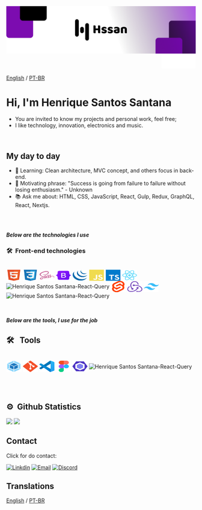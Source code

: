 <img src="./Github - Cover-highlight.png"/>


<div align="right"> 
    <img width="90" src="./logo.svg"/>
</div>

[English](https://github.com/HenriqueSSan/HenriqueSSan) / [PT-BR](https://github.com/HenriqueSSan/HenriqueSSan/blob/main/README_pt-BR.md)

# Hi, I'm Henrique Santos Santana

- You are invited to know my projects and personal work, feel free;
- I like technology, innovation, electronics and music.

<br>

## My day to day

- 🌱 Learning: Clean architecture, MVC concept, and others focus in back-end.
- 🎯 Motivating phrase: "Success is going from failure to failure without losing enthusiasm." - Unknown
- 📚 Ask me about: HTML, CSS, JavaScript, React, Gulp, Redux, GraphQL, React, Nextjs.

<br>
<br>

_**Below are the technologies I use**_

### 🛠 &nbsp;Front-end technologies

<div style="display: inline_block"><br>
  <img align="center" alt="Henrique Santos Santana-HTML" height="30" width="40" src="https://raw.githubusercontent.com/devicons/devicon/master/icons/html5/html5-original.svg">
  <img align="center" alt="Henrique Santos Santana-CSS" height="30" width="40" src="https://raw.githubusercontent.com/devicons/devicon/master/icons/css3/css3-original.svg">
  <img align="center" alt="Henrique Santos Satana -SASS/SCSS" height="30" width="40" src="https://github.com/devicons/devicon/blob/master/icons/sass/sass-original.svg" >
  <img align="center" alt="Henrique Santos Santana-React" height="30" width="40" src="https://github.com/devicons/devicon/blob/master/icons/bootstrap/bootstrap-original.svg">
  <img align="center" alt="Henrique Santos Santana-Jquery" height="30" width="40" src="https://github.com/devicons/devicon/blob/master/icons/jquery/jquery-original.svg">
  <img align="center" alt="Henrique Santos Santana-Js" height="30" width="40" src="https://raw.githubusercontent.com/devicons/devicon/master/icons/javascript/javascript-plain.svg">
  <img align="center" alt="Henrique Santos Santana-Ts" height="30" width="40" src="https://raw.githubusercontent.com/devicons/devicon/master/icons/typescript/typescript-plain.svg">
  <img align="center" alt="Henrique Santos Santana-React" height="30" width="40" src="https://raw.githubusercontent.com/devicons/devicon/master/icons/react/react-original.svg">
  <img align="center" alt="Henrique Santos Santana-React-Query" height="30" width="40" src="https://cdn.svgporn.com/logos/nextjs-icon.svg">
  <img align="center" alt="Henrique Santos Santana-Svelte" height="30" width="40" src="https://github.com/devicons/devicon/blob/master/icons/svelte/svelte-original.svg">
  <img align="center" alt="Henrique Santos Santana-Redux" height="30" width="40" src="https://github.com/devicons/devicon/blob/master/icons/redux/redux-original.svg">
  <img align="center" alt="Henrique Santos Santana-TailwindCSS" height="30" width="40" src="https://github.com/devicons/devicon/blob/master/icons/tailwindcss/tailwindcss-plain.svg">
  <img align="center" alt="Henrique Santos Santana-React-Query" height="30" width="40" src="https://cdn.svgporn.com/logos/react-query-icon.svg">
</div>

<br>
<br>

_**Below are the tools, I use for the job**_

## 🛠 &nbsp; Tools

<div style="display: inline_block"><br>
  <img align="center" alt="Henrique Santos Santana-Webpack" height="30" width="40" src="https://github.com/devicons/devicon/blob/master/icons/webpack/webpack-original.svg">
  <img align="center" alt="Henrique Santos Santana-Git" height="30" width="40" src="https://github.com/devicons/devicon/blob/master/icons/git/git-original.svg">
  <img align="center" alt="Henrique Santos Santana-Visual Studio Code" height="30" width="40" src="https://github.com/devicons/devicon/blob/master/icons/vscode/vscode-original.svg">
  <img align="center" alt="Henrique Santos Santana-Figma" height="30" width="40" src="https://github.com/devicons/devicon/blob/master/icons/figma/figma-original.svg">
  <img align="center" alt="Henrique Santos Santana-Vite" height="30" width="40" src="https://github.com/devicons/devicon/blob/master/icons/eslint/eslint-original.svg">
  <img align="center" alt="Henrique Santos Santana-React-Query" height="30" width="40" src="https://cdn.svgporn.com/logos/notion-icon.svg">
</div>

<br>
<br>
<br>

## ⚙️ &nbsp;Github Statistics
<div style="display: inline_block">
  <img width="48%" src="https://github-readme-stats.vercel.app/api/top-langs/?username=HenriqueSSan&layout=compact&langs_count=9&theme=radical">
  <img width="48%" src="https://github-readme-stats.vercel.app/api?username=HenriqueSSan&show_icons=true&theme=radical&include_all_commits=true&count_private=true">
</div>

## Contact

Click for do contact:

[![Linkdin](https://img.shields.io/badge/Linkedin-0072b1?style=for-the-badge&logo=linkedin&logoColor=white)](https://linkedin.com/in/henrique-santos-santana)
[![Email](https://img.shields.io/badge/Email-ea4335?style=for-the-badge&logo=gmail&logoColor=white)](mailto:hsstudentwork@gmail.com)
[![Discord](https://img.shields.io/badge/Discord-738adb?style=for-the-badge&logo=discord&logoColor=white)](https://discordapp.com/users/911766406893281310)

## Translations

[English](https://github.com/HenriqueSSan/HenriqueSSan) / [PT-BR](https://github.com/HenriqueSSan/HenriqueSSan/blob/main/README_pt-BR.md)
